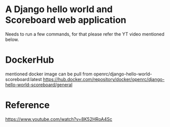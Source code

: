 # A Django hello world and Scoreboard web application

Needs to run a few commands, for that please refer the YT video mentioned below. 

# DockerHub
mentioned docker image can be pull from openrc/django-hello-world-scoreboard:latest
https://hub.docker.com/repository/docker/openrc/django-hello-world-scoreboard/general 


# Reference
https://www.youtube.com/watch?v=8K52HRoA4Sc



